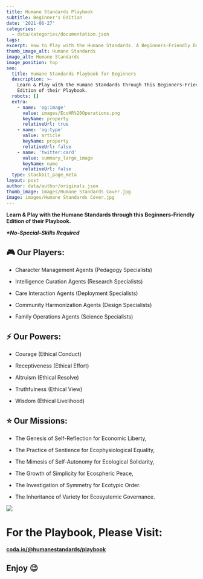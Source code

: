 ```yaml
---
title: Humane Standards Playbook
subtitle: Beginner's Edition
date: '2021-06-27'
categories:
  - data/categories/documentation.json
tags:
excerpt: How to Play with the Humane Standards. A Beginners-Friendly Documentation.
thumb_image_alt: Humane Standards
image_alt: Humane Standards
image_position: top
seo:
  title: Humane Standards Playbook for Beginners
  description: >-
    Learn & Play with the Humane Standards through this Beginners-Friendly
    Edition of their Playbook.
  robots: []
  extra:
    - name: 'og:image'
      value: images/EcoHR%20Operations.png
      keyName: property
      relativeUrl: true
    - name: 'og:type'
      value: article
      keyName: property
      relativeUrl: false
    - name: 'twitter:card'
      value: summary_large_image
      keyName: name
      relativeUrl: false
  type: stackbit_page_meta
layout: post
author: data/author/originals.json
thumb_image: images/Humane Standards Cover.jpg
image: images/Humane Standards Cover.jpg
---
```

**Learn & Play with the Humane Standards through this Beginners-Friendly Edition of their Playbook.**

***\*No-Special-Skills Required***

###

## 🎮 Our Players:

*   Character Management Agents (Pedagogy Specialists)

*   Intelligence Curation Agents (Research Specialists)

*   Care Interaction Agents (Deployment Specialists)

*   Community Harmonization Agents (Design Specialists)

*   Family Operations Agents (Science Specialists)

###

## ⚡ Our Powers:

*   Courage (Ethical Conduct)

*   Receptiveness (Ethical Effort)

*   Altruism (Ethical Resolve)

*   Truthfulness (Ethical View)

*   Wisdom (Ethical Livelihood)

###

## ⭐ Our Missions:

*   The Genesis of Self-Reflection for Economic Liberty,

*   The Practice of Sentience for Ecophysiological Equality,

*   The Mimesis of Self-Autonomy for Ecological Solidarity,

*   The Growth of Simplicity for Ecospheric Peace,

*   The Investigation of Symmetry for Ecotypic Order.

*   The Inheritance of Variety for Ecosystemic Governance.

![](https://humanestandards.com/images/Playbook_app.png)

# For the Playbook, Please Visit:

[**coda.io/@humanestandards/playbook**](https://coda.io/@humanestandards/playbook)

## Enjoy 😉
